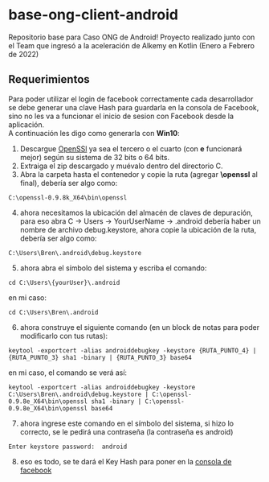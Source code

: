 # base-ong-client-android
Repositorio base para Caso ONG de Android!
Proyecto realizado junto con el Team que ingresó a la aceleración de Alkemy en Kotlin (Enero a Febrero de 2022)


## Requerimientos
Para poder utilizar el login de facebook correctamente cada desarrollador se debe generar una clave Hash para guardarla en la consola de Facebook, sino no les va a funcionar el inicio de sesion con Facebook desde la aplicación.  
A continuación les digo como generarla con **Win10**:
1. Descargue [OpenSSl](https://code.google.com/archive/p/openssl-for-windows/downloads) ya sea el tercero o el cuarto (con **e** funcionará mejor) según su sistema de 32 bits o 64 bits.
2. Extraiga el zip descargado y muévalo dentro del directorio C.
3. Abra la carpeta hasta el contenedor y copie la ruta (agregar **\openssl** al final), debería ser algo como:
~~~
C:\openssl-0.9.8k_X64\bin\openssl
~~~
4. ahora necesitamos la ubicación del almacén de claves de depuración, para eso abra 
C -> Users -> YourUserName -> .android
debería haber un nombre de archivo debug.keystore, ahora copie la ubicación de la ruta, debería ser algo como: 
~~~
C:\Users\Bren\.android\debug.keystore
~~~
5. ahora abra el símbolo del sistema y escriba el comando:
~~~
cd C:\Users\{yourUser}\.android 
~~~
en mi caso: 
~~~
cd C:\Users\Bren\.android
~~~
6. ahora construye el siguiente comando (en un block de notas para poder modificarlo con tus rutas): 
~~~
keytool -exportcert -alias androiddebugkey -keystore {RUTA_PUNTO_4} | {RUTA_PUNTO_3} sha1 -binary | {RUTA_PUNTO_3} base64
~~~
en mi caso, el comando se verá así: 
~~~
keytool -exportcert -alias androiddebugkey -keystore C:\Users\Bren\.android\debug.keystore | C:\openssl-0.9.8e_X64\bin\openssl sha1 -binary | C:\openssl-0.9.8e_X64\bin\openssl base64
~~~
7. ahora ingrese este comando en el símbolo del sistema, si hizo lo correcto, se le pedirá una contraseña (la contraseña es android) 
~~~
Enter keystore password:  android
~~~
8. eso es todo, se te dará el Key Hash para poner en la [consola de facebook](https://developers.facebook.com/apps/)


